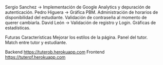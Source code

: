 Sergio Sanchez -> Implementación de Google Analytics y depuración de autenticación.
Pedro Higuera -> Gráfica PBM. Administración de horarios de disponibilidad del estudiante. Validación de contraseña al momento de querer cambiarla.
David León -> Validación de registro y Login. Gráficas de estadísticas.


Futuras Características 
Mejorar los estilos de la página.
Panel del tutor.
Match entre tutor y estudiante.

Backend
https://tuterob.herokuapp.com
Frontend
https://tuterof.herokuapp.com